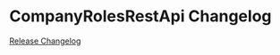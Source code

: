 # CompanyRolesRestApi Changelog

[Release Changelog](https://github.com/spryker/company-roles-rest-api/releases)
